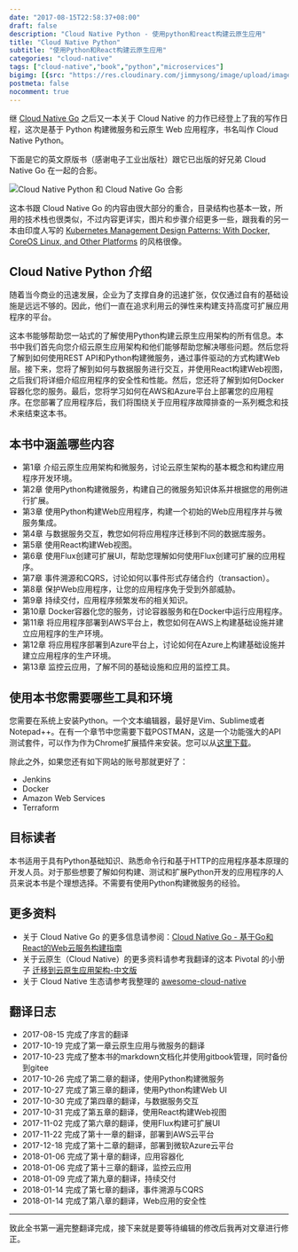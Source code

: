 ```yaml
---
date: "2017-08-15T22:58:37+08:00"
draft: false
description: "Cloud Native Python - 使用python和react构建云原生应用"
title: "Cloud Native Python"
subtitle: "使用Python和React构建云原生应用"
categories: "cloud-native"
tags: ["cloud-native","book","python","microservices"]
bigimg: [{src: "https://res.cloudinary.com/jimmysong/image/upload/images/20160313011.jpg", desc: "北京大栅栏 Mar 13,2016"}]
postmeta: false
nocomment: true
---
```


继 [Cloud Native Go](https://rootsongjc.github.io/cloud-native-go/) 之后又一本关于 Cloud Native 的力作已经登上了我的写作日程，这次是基于 Python 构建微服务和云原生 Web 应用程序，书名叫作 Cloud Native Python。

下面是它的英文原版书（感谢电子工业出版社）跟它已出版的好兄弟 Cloud Native Go 在一起的合影。

![Cloud Native Python 和 Cloud Native Go 合影](https://res.cloudinary.com/jimmysong/image/upload/images/cloud-native-python-with-cloud-native-go.jpg)

这本书跟 Cloud Native Go 的内容由很大部分的重合，目录结构也基本一致，所用的技术栈也很类似，不过内容更详实，图片和步骤介绍更多一些，跟我看的另一本由印度人写的 [Kubernetes Management Design Patterns: With Docker, CoreOS Linux, and Other Platforms](https://jimmysong.io/talks/book-kubernetes-management-design-patterns/) 的风格很像。

## Cloud Native Python 介绍

随着当今商业的迅速发展，企业为了支撑自身的迅速扩张，仅仅通过自有的基础设施是远远不够的。因此，他们一直在追求利用云的弹性来构建支持高度可扩展应用程序的平台。

这本书能够帮助您一站式的了解使用Python构建云原生应用架构的所有信息。本书中我们首先向您介绍云原生应用架构和他们能够帮助您解决哪些问题。然后您将了解到如何使用REST API和Python构建微服务，通过事件驱动的方式构建Web层。接下来，您将了解到如何与数据服务进行交互，并使用React构建Web视图，之后我们将详细介绍应用程序的安全性和性能。然后，您还将了解到如何Docker容器化您的服务。最后，您将学习如何在AWS和Azure平台上部署您的应用程序。在您部署了应用程序后，我们将围绕关于应用程序故障排查的一系列概念和技术来结束这本书。

## 本书中涵盖哪些内容

- 第1章  介绍云原生应用架构和微服务，讨论云原生架构的基本概念和构建应用程序开发环境。
- 第2章  使用Python构建微服务，构建自己的微服务知识体系并根据您的用例进行扩展。
- 第3章  使用Python构建Web应用程序，构建一个初始的Web应用程序并与微服务集成。
- 第4章  与数据服务交互，教您如何将应用程序迁移到不同的数据库服务。
- 第5章  使用React构建Web视图。
- 第6章  使用Flux创建可扩展UI，帮助您理解如何使用Flux创建可扩展的应用程序。
- 第7章  事件溯源和CQRS，讨论如何以事件形式存储合约（transaction）。
- 第8章  保护Web应用程序，让您的应用程序免于受到外部威胁。
- 第9章  持续交付，应用程序频繁发布的相关知识。
- 第10章 Docker容器化您的服务，讨论容器服务和在Docker中运行应用程序。
- 第11章 将应用程序部署到AWS平台上，教您如何在AWS上构建基础设施并建立应用程序的生产环境。
- 第12章 将应用程序部署到Azure平台上，讨论如何在Azure上构建基础设施并建立应用程序的生产环境。
- 第13章 监控云应用，了解不同的基础设施和应用的监控工具。

## 使用本书您需要哪些工具和环境

您需要在系统上安装Python。一个文本编辑器，最好是Vim、Sublime或者Notepad++。在有一个章节中您需要下载POSTMAN，这是一个功能强大的API测试套件，可以作为作为Chrome扩展插件来安装。您可以从[这里下载](https://chrome.google.com/webstore/detail/postman/fhbjgbiflinjbdggehcddcbncdddomop?hl=en)。

除此之外，如果您还有如下网站的账号那就更好了：

-  Jenkins
-  Docker
-  Amazon Web Services
-  Terraform

## 目标读者

本书适用于具有Python基础知识、熟悉命令行和基于HTTP的应用程序基本原理的开发人员。对于那些想要了解如何构建、测试和扩展Python开发的应用程序的人员来说本书是个理想选择。不需要有使用Python构建微服务的经验。

## 更多资料

- 关于 Cloud Native Go 的更多信息请参阅：[Cloud Native Go - 基于Go和React的Web云服务构建指南](https://jimmysong.io/posts/cloud-native-go/)
- 关于云原生（Cloud Native）的更多资料请参考我翻译的这本 Pivotal 的小册子 [迁移到云原生应用架构-中文版](https://jimmysong.io/migrating-to-cloud-native-application-architectures)
- 关于 Cloud Native 生态请参考我整理的 [awesome-cloud-native](https://jimmysong.io/awesome-cloud-native)

## 翻译日志

- 2017-08-15 完成了序言的翻译
- 2017-10-19 完成了第一章云原生应用与微服务的翻译
- 2017-10-23 完成了整本书的markdown文档化并使用gitbook管理，同时备份到gitee
- 2017-10-26 完成了第二章的翻译，使用Python构建微服务
- 2017-10-27 完成了第三章的翻译，使用Python构建Web UI
- 2017-10-30 完成了第四章的翻译，与数据服务交互
- 2017-10-31 完成了第五章的翻译，使用React构建Web视图
- 2017-11-02 完成了第六章的翻译，使用Flux构建可扩展UI
- 2017-11-22 完成了第十一章的翻译，部署到AWS云平台
- 2017-12-18 完成了第十二章的翻译，部署到微软Azure云平台
- 2018-01-06 完成了第十章的翻译，应用容器化
- 2018-01-06 完成了第十三章的翻译，监控云应用
- 2018-01-09 完成了第九章的翻译，持续交付
- 2018-01-14 完成了第七章的翻译，事件溯源与CQRS
- 2018-01-14 完成了第八章的翻译，Web应用的安全性

---

致此全书第一遍完整翻译完成，接下来就是要等待编辑的修改后我再对文章进行修正。
